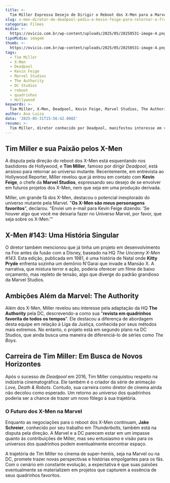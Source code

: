 ```yaml
---
title: >-
  Tim Miller Expressa Desejo de Dirigir o Reboot dos X-Men para a Marvel
slug: x-men-diretor-de-deadpool-pediu-a-kevin-feige-para-retornar-a-franquia
categoria: Filmes
midia: >-
  https://ovicio.com.br/wp-content/uploads/2025/05/20250531-image-4.png
tipoMidia: imagem
thumb: >-
  https://ovicio.com.br/wp-content/uploads/2025/05/20250531-image-4.png
tags:
  - Tim Miller
  - X-Men
  - Deadpool
  - Kevin Feige
  - Marvel Studios
  - The Authority
  - DC Studios
  - reboot
  - quadrinhos
  - Hollywood
keywords: >-
  Tim Miller, X-Men, Deadpool, Kevin Feige, Marvel Studios, The Authority, DC Studios, reboot, quadrinhos, Hollywood
author: Ana Luiza
data: '2025-05-31T15:56:42.000Z'
resumo: >-
  Tim Miller, diretor conhecido por Deadpool, manifestou interesse em voltar ao universo dos X-Men, solicitando a Kevin Feige uma chance de dirigir novos projetos da franquia. Enquanto isso, ele também tem esperanças de trabalhar em The Authority, caso a DC decida produzir o filme.
---
```


## Tim Miller e sua Paixão pelos X-Men

A disputa pela direção do reboot dos X-Men está esquentando nos bastidores de Hollywood, e **Tim Miller**, famoso por dirigir *Deadpool*, está ansioso para retornar ao universo mutante. Recentemente, em entrevista ao Hollywood Reporter, Miller revelou que já entrou em contato com **Kevin Feige**, o chefe da **Marvel Studios**, expressando seu desejo de se envolver em futuros projetos dos X-Men, nem que seja em uma produção derivada.

Miller, um grande fã dos X-Men, destacou o potencial inexplorado do universo mutante pela Marvel. "**Os X-Men são meus personagens favoritos**", declarou. "Enviei um e-mail para Kevin Feige dizendo: 'Se houver algo que você me deixaria fazer no Universo Marvel, por favor, que seja sobre os X-Men.'"

## X-Men #143: Uma História Singular

O diretor também mencionou que já tinha um projeto em desenvolvimento na Fox antes da fusão com a Disney, baseado na HQ *The Uncanny X-Men #143*. Esta edição, publicada em 1981, é uma história de Natal onde **Kitty Pryde** enfrenta sozinha um demônio N'Garai que invade a Mansão X. A narrativa, que mistura terror e ação, poderia oferecer um filme de baixo orçamento, mas repleto de tensão, algo que diverge do padrão grandioso da Marvel Studios.

## Ambições Além da Marvel: The Authority

Além dos X-Men, Miller revelou seu interesse pela adaptação da HQ **The Authority** pela DC, descrevendo-a como sua "**revista em quadrinhos favorita de todos os tempos**". Ele destacou a diferença de abordagem desta equipe em relação à Liga da Justiça, conhecida por seus métodos mais extremos. No entanto, o projeto está em segundo plano na DC Studios, que ainda busca uma maneira de diferenciá-lo de séries como *The Boys*.

## Carreira de Tim Miller: Em Busca de Novos Horizontes

Após o sucesso de *Deadpool* em 2016, Tim Miller conquistou respeito na indústria cinematográfica. Ele também é o criador da série de animação *Love, Death & Robots*. Contudo, sua carreira como diretor de cinema ainda não decolou como esperado. Um retorno ao universo dos quadrinhos poderia ser a chance de trazer um novo fôlego à sua trajetória.

### O Futuro dos X-Men na Marvel

Enquanto as negociações para o reboot dos X-Men continuam, **Jake Schreier**, conhecido por seu trabalho em *Thunderbolts*, também está na disputa pela direção. A Marvel e a DC parecem estar em um impasse quanto às contribuições de Miller, mas seu entusiasmo e visão para os universos dos quadrinhos podem eventualmente encontrar espaço.

A trajetória de Tim Miller no cinema de super-heróis, seja na Marvel ou na DC, promete trazer novas perspectivas e histórias empolgantes para os fãs. Com o cenário em constante evolução, a expectativa é que suas paixões eventualmente se materializem em projetos que capturem a essência de seus quadrinhos favoritos.
